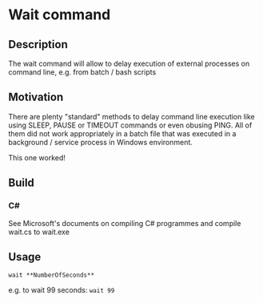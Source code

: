 # Wait command

## Description
The wait command will allow to delay execution of external processes
on command line, e.g. from batch / bash scripts

## Motivation
There are plenty "standard" methods to delay command line execution
like using SLEEP, PAUSE or TIMEOUT commands or even obusing PING.
All of them did not work appropriately in a batch file that
was executed in a background / service process in Windows environment.

This one worked!

## Build
### C#
See Microsoft's documents on compiling C# programmes and compile
wait.cs to wait.exe

## Usage

`wait **NumberOfSeconds**`

e.g. to wait 99 seconds:
`wait 99`
